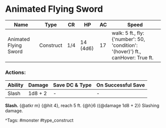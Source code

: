 # Animated Flying Sword

| Name | Type | CR | HP | AC | Speed |
|------|------|----|----|----|-------|
| Animated Flying Sword | Construct | 1/4 | 14 (4d6) | 17 | walk: 5 ft., fly: {'number': 50, 'condition': '(hover)'} ft., canHover: True ft. |

### Actions:

| Ability | Damage | Save DC & Type | On Successful Save |
|---------|--------|----------------|--------------------|
| Slash | 1d8 + 2 | - | - |


**Slash.** {@atkr m} {@hit 4}, reach 5 ft. {@h}6 ({@damage 1d8 + 2}) Slashing damage.

^Tags: #monster #type_construct